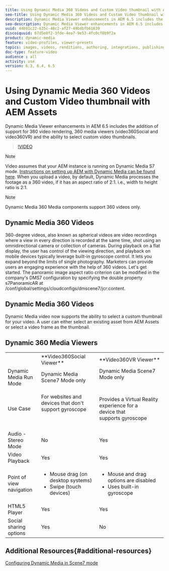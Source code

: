 ```yaml
---
title: Using Dynamic Media 360 Videos and Custom Video thumbnail with AEM Assets
seo-title: Using Dynamic Media 360 Videos and Custom Video thumbnail with AEM Assets
description: Dynamic Media Viewer enhancements in AEM 6.5 includes the addition of support for 360 video rendering, 360 media viewers (video360Social and video360VR) and the ability to select custom video thumbnails.
seo-description: Dynamic Media Viewer enhancements in AEM 6.5 includes the addition of support for 360 video rendering, 360 media viewers (video360Social and video360VR) and the ability to select custom video thumbnails.
uuid: 44b91c22-635c-48c2-af27-49bdbfb61639
discoiquuid: 67d5e0f2-3fde-4ea7-9e53-4fc0cf8b9f2a
product: dynamic-media
feature: video-profiles, viewer-presets
topics: images, videos, renditions, authoring, integrations, publishing, metadata 
doc-type: feature-video
audience : all
activity: use
version: 6.3, 6.4, 6.5
---
```


# Using Dynamic Media 360 Videos and Custom Video thumbnail with AEM Assets

Dynamic Media Viewer enhancements in AEM 6.5 includes the addition of support for 360 video rendering, 360 media viewers (video360Social and video360VR) and the ability to select custom video thumbnails.

>[!VIDEO](https://video.tv.adobe.com/v/26391?quality=9&learn=on)

>[!NOTE]
>
>Video assumes that your AEM instance is running on Dynamic Media S7 mode.  [Instructions on setting up AEM with Dynamic Media can be found here](https://helpx.adobe.com/experience-manager/6-3/assets/using/config-dynamic-fp-14410.html). When you upload a video, by default, Dynamic Media processes the footage as a 360 video, if it has an aspect ratio of 2:1. i.e., width to height ratio is 2:1.

>[!NOTE]
>
>Dynamic Media 360 Media components support 360 videos only. 

## Dynamic Media 360 Videos

360-degree videos, also known as spherical videos are video recordings where a view in every direction is recorded at the same time, shot using an omnidirectional camera or collection of cameras. During playback on a flat display, the user has control of the viewing direction, and playback on mobile devices typically leverage built-in gyroscope control.  It lets you expand beyond the limits of single photography. Marketers can provide users an engaging experience with the help of 360 videos.  Let's get started. The panoramic image aspect ratio criterion can be modified in the company's DMS7 configuration by specifying the double property s7PanoramicAR at /conf/global/settings/cloudconfigs/dmscene7/jcr:content.

## Dynamic Media 360 Videos

Dynamic Media video now supports the ability to select a custom thumbnail for your video. A user can either select an existing asset from AEM Assets or select a video frame as the thumbnail.

## Dynamic 360 Media Viewers

<table> 
 <tbody>
   <tr>
      <td>&nbsp;</td>
      <td>**Video360Social Viewer**</td>
      <td>**Video360VR Viewer**</td>
   </tr>
   <tr>
      <td>Dynamic Media Run Mode</td>
      <td>Dynamic Media Scene7 Mode only</td>
      <td>Dynamic Media Scene7 Mode only<br>
         <br>
      </td>
   </tr>
   <tr>
      <td>Use Case</td>
      <td>
         <p>For websites and devices that don't support gyroscope</p>
         <p>&nbsp;</p>
      </td>
      <td>
         <p>Provides a Virtual Reality experience for a device&nbsp;that supports&nbsp;gyroscope&nbsp;</p>
      </td>
   </tr>
   <tr>
      <td>Audio - Stereo Mode</td>
      <td>No</td>
      <td>Yes</td>
   </tr>
   <tr>
      <td>Video Playback</td>
      <td>Yes</td>
      <td>Yes</td>
   </tr>
   <tr>
      <td>Point of view navigation</td>
      <td>
         <ul>
            <li>Mouse drag (on desktop systems)</li>
            <li>Swipe (touch devices)</li>
         </ul>
      </td>
      <td>
         <ul>
            <li>Mouse and drag options are disabled</li>
            <li>Uses built-in gyroscope</li>
         </ul>
      </td>
   </tr>
   <tr>
      <td>HTML5 Player</td>
      <td>Yes</td>
      <td>Yes</td>
   </tr>
   <tr>
      <td>Social sharing options</td>
      <td>Yes</td>
      <td>No</td>
   </tr>
</tbody>
</table>

## Additional Resources{#additional-resources}

[Configuring Dynamic Media in Scene7 mode](https://helpx.adobe.com/experience-manager/6-5/assets/using/config-dms7.html)
